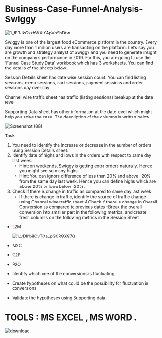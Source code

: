 # Business-Case-Funnel-Analysis-Swiggy 

![1_fE3JkGyzhWXlXApVnShDtw](https://user-images.githubusercontent.com/119277783/214480951-8ecf9744-a29c-44a0-8b5a-6f164def5196.gif)




Swiggy is one of the largest food eCommerce platform in the country. Every day more than 1 million users are transacting on the platform. Let’s say you are growth and strategy analyst of Swiggy and you need to generate insight on the company’s performance in 2019. For this, you are going to use the ‘Funnel Case Study Data’ workbook which has 3 worksheets. 
You can find the details of the sheets below:

Session Details sheet has date wise session count. You can find listing sessions, menu sessions, cart sessions, payment sessions and order sessions day over day

Channel wise traffic sheet has traffic (listing sessions) breakup at the date level.

Supporting Data sheet has other information at the date level which might help you solve the case. The description of the columns is written below

![Screenshot (88)](https://user-images.githubusercontent.com/119277783/213900036-38577cf1-8d8b-4eaa-b6f6-eb60ea53bdbc.png)


Task:

1. You need to identify the increase or decrease in the number of orders using Session Details sheet.
2. Identify date of highs and lows in the orders with respect to same day last week.
   - Hint: on weekends, Swiggy is getting extra orders naturally. Hence you might see so many highs.
    - Hint: You can ignore difference of less than 20% and above -20% from the same day last week. Hence you can define highs which are above 20% or lows below -20%.
3. Check if there is change in traffic as compared to same day last week
     - If there is change in traffic, identify the source of traffic change using Channel wise traffic sheet
4.Check if there is change in Overall Conversion as compared to previous dates
 -Break the overall conversion into smaller part in the following metrics, and create fresh columns on the following metrics in the Session Sheet
 
- L2M

 
    ![1_vDIhbiICvTOa_pG0RGX87Q](https://user-images.githubusercontent.com/119277783/214481528-164eaa4f-f222-4a8d-8be3-30f089da759d.gif)
    

- M2C
- C2P
- P2O
- Identify which one of the conversions is fluctuating
- Create hypotheses on what could be the possibility for fluctuation in conversions
- Validate the hypotheses using Supporting data

# TOOLS : MS EXCEL , MS WORD .




![download](https://user-images.githubusercontent.com/119277783/213900370-037eaa79-004d-4e7f-8233-8fb14e81f3f0.png)

